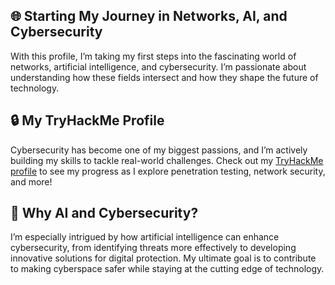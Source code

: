## 🌐 Starting My Journey in Networks, AI, and Cybersecurity

With this profile, I’m taking my first steps into the fascinating world of networks, artificial intelligence, and cybersecurity. I’m passionate about understanding how these fields intersect and how they shape the future of technology.

## 🔒 My TryHackMe Profile

Cybersecurity has become one of my biggest passions, and I’m actively building my skills to tackle real-world challenges. Check out my [TryHackMe profile](https://tryhackme.com/r/p/hackedbybackdoor) to see my progress as I explore penetration testing, network security, and more!

## 🤖 Why AI and Cybersecurity?

I’m especially intrigued by how artificial intelligence can enhance cybersecurity, from identifying threats more effectively to developing innovative solutions for digital protection. My ultimate goal is to contribute to making cyberspace safer while staying at the cutting edge of technology.
